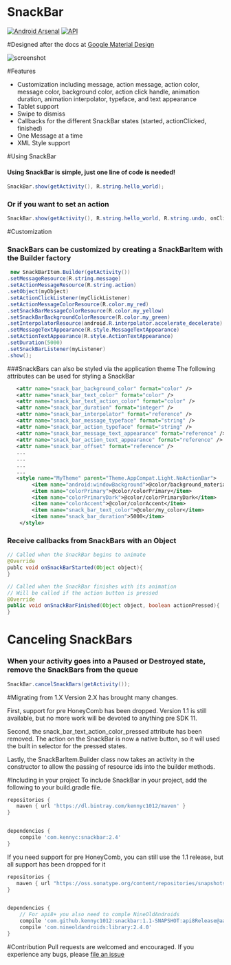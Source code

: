 SnackBar
========
[![Android Arsenal](https://img.shields.io/badge/Android%20Arsenal-Kennyc1012%2FSnackBar-brightgreen.svg?style=flat)](https://android-arsenal.com/details/1/997)
[![API](https://img.shields.io/badge/API-11%2B-brightgreen.svg?style=flat)](https://android-arsenal.com/api?level=11)

#Designed after the docs at [Google Material Design](http://www.google.com/design/spec/components/snackbars-and-toasts.html)

![screenshot](https://github.com/Kennyc1012/SnackBar/blob/master/art/phone.gif)

#Features
- Customization including message, action message, action color, message color, background color, action click handle, animation duration, animation interpolator, typeface, and text appearance   
- Tablet support 
- Swipe to dismiss
- Callbacks for the different SnackBar states (started, actionClicked, finished)
- One Message at a time
- XML Style support


#Using SnackBar
#### Using SnackBar is simple, just one line of code is needed!
```java
SnackBar.show(getActivity(), R.string.hello_world);
```
### Or if you want to set an action
```java
SnackBar.show(getActivity(), R.string.hello_world, R.string.undo, onClickListener);
```
#Customization
### SnackBars can be customized by creating a SnackBarItem with the Builder factory
```java
 new SnackBarItem.Builder(getActivity())
.setMessageResource(R.string.message)
.setActionMessageResource(R.string.action)
.setObject(myObject)
.setActionClickListener(myClickListener)
.setActionMessageColorResource(R.color.my_red)
.setSnackBarMessageColorResource(R.color.my_yellow)
.setSnackBarBackgroundColorResource(R.color.my_green)
.setInterpolatorResource(android.R.interpolator.accelerate_decelerate)
.setMessageTextAppearance(R.style.MessageTextAppearance)
.setActionTextAppearance(R.style.ActionTextAppearance)
.setDuration(5000)
.setSnackBarListener(myListener)
.show();
```

###SnackBars can also be styled via the application theme
The following attributes can be used for styling a SnackBar
```xml
   <attr name="snack_bar_background_color" format="color" />
   <attr name="snack_bar_text_color" format="color" />
   <attr name="snack_bar_text_action_color" format="color" />
   <attr name="snack_bar_duration" format="integer" />
   <attr name="snack_bar_interpolator" format="reference" />
   <attr name="snack_bar_message_typeface" format="string" />
   <attr name="snack_bar_action_typeface" format="string" />
   <attr name="snack_bar_message_text_appearance" format="reference" />
   <attr name="snack_bar_action_text_appearance" format="reference" />
   <attr name="snack_bar_offset" format="reference" />
   ...
   ...
   ...
   ...
   <style name="MyTheme" parent="Theme.AppCompat.Light.NoActionBar">
        <item name="android:windowBackground">@color/background_material_light</item>
        <item name="colorPrimary">@color/colorPrimary</item>
        <item name="colorPrimaryDark">@color/colorPrimaryDark</item>
        <item name="colorAccent">@color/colorAccent</item>
        <item name="snack_bar_text_color">@color/my_color</item>
        <item name="snack_bar_duration">5000</item>
    </style>
```


### Receive callbacks from SnackBars with an Object
```java
// Called when the SnackBar begins to animate
@Override
publc void onSnackBarStarted(Object object){
}

// Called when the SnackBar finishes with its animation
// Will be called if the action button is pressed
@Override
public void onSnackBarFinished(Object object, boolean actionPressed){
}
```

# Canceling SnackBars
### When your activity goes into a Paused or Destroyed state, remove the SnackBars from the queue
```java
SnackBar.cancelSnackBars(getActivity());
```

#Migrating from 1.X 
Version 2.X has brought many changes. 

First, support for pre HoneyComb has been dropped. Version 1.1 is still available, but no more work will be devoted to anything pre SDK 11. 

Second, the snack_bar_text_action_color_pressed attribute has been removed. The action on the SnackBar is now a native button, so it will used the built in selector for the pressed states.

Lastly, the SnackBarItem.Builder class now takes an activity in the constructor to allow the passing of resource ids into the builder methods. 


#Including in your project
To include SnackBar in your project, add the following to your build.gradle file.
```groovy
repositories {
   maven { url 'https://dl.bintray.com/kennyc1012/maven' }
}


dependencies {
    compile 'com.kennyc:snackbar:2.4'
}
```

If you need support for pre HoneyComb, you can still use the 1.1 release, but all support has been dropped for it
```groovy
repositories {
   maven { url "https://oss.sonatype.org/content/repositories/snapshots/" }
}


dependencies {
    // For api8+ you also need to comple NineOldAndroids
    compile 'com.github.kennyc1012:snackbar:1.1-SNAPSHOT:api8Release@aar'
    compile 'com.nineoldandroids:library:2.4.0'
}
```


#Contribution
Pull requests are welcomed and encouraged. If you experience any bugs, please [file an issue](https://github.com/Kennyc1012/SnackBar/issues/new)
